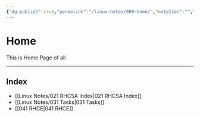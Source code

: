 ```yaml
---
{"dg-publish":true,"permalink":"/linux-notes/000-home/","noteIcon":"","created":"2023-10-10T11:57:38.350+05:30","updated":"2023-10-13T16:29:21.246+05:30"}
---
```


# Home

This is Home Page of all

---

## Index

- [[Linux Notes/021 RHCSA Index\|021 RHCSA Index]]
- [[Linux Notes/031 Tasks\|031 Tasks]]
- [[041 RHCE\|041 RHCE]]